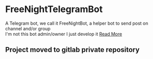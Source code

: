 # FreeNightTelegramBot
A Telegram bot, we call it FreeNightBot, a helper bot to send post on channel and/or group  
I'm not this bot admin/owner I just develop it
[Read More](http://newvertex.blog.ir/post/%D8%A8%D8%A7%D8%AA-%D8%AA%D9%84%DA%AF%D8%B1%D8%A7%D9%85-%D9%81%D8%B1%DB%8C-%D9%86%D8%A7%DB%8C%D8%AA)

## Project moved to gitlab private repository
